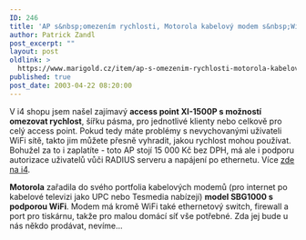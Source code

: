 ```yaml
---
ID: 246
title: 'AP s&nbsp;omezením rychlosti, Motorola kabelový modem s&nbsp;WiFi'
author: Patrick Zandl
post_excerpt: ""
layout: post
oldlink: >
  https://www.marigold.cz/item/ap-s-omezenim-rychlosti-motorola-kabelovy-modem-s-wifi
published: true
post_date: 2003-04-22 08:20:00
---
```

<p>
V i4 shopu jsem našel zajímavý <STRONG>access point XI-1500P s možností omezovat rychlost</STRONG>, šířku pásma, pro jednotlivé klienty nebo celkově pro celý access point. Pokud tedy máte problémy s nevychovanými uživateli WiFi sítě, takto jim můžete přesně vyhradit, jakou rychlost mohou používat. Bohužel za to i zaplatíte - toto AP stojí 15 000 Kč bez DPH, má ale i podporu autorizace uživatelů vůči RADIUS serveru a napájení po ethernetu. Více <A href="http://www.i4shop.net/cz/iObchod/WebInfo.asp?idprod=xi-1500p&amp;redir=1" target=_blank>zde na i4</A>. </p>

<p>
<STRONG>Motorola</STRONG> zařadila do svého portfolia kabelových modemů (pro internet po kabelové televizi jako UPC nebo Tesmedia nabízejí) <STRONG>model SBG1000 s podporou WiFi</STRONG>. Modem má kromě WiFi také ethernetový switch, firewall a port pro tiskárnu, takže pro malou domácí síť vše potřebné. Zda jej bude u nás někdo prodávat, nevíme...</p>
